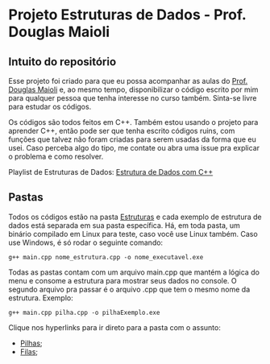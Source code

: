 # Projeto Estruturas de Dados - Prof. Douglas Maioli

## Intuito do repositório

Esse projeto foi criado para que eu possa acompanhar as aulas do [Prof. Douglas Maioli](https://www.youtube.com/c/ProfessorDouglasMaioli) e, ao mesmo tempo, disponibilizar o código escrito por mim para qualquer pessoa que tenha interesse no curso também. Sinta-se livre para estudar os códigos.

Os códigos são todos feitos em C++. Também estou usando o projeto para aprender C++, então pode ser que tenha escrito códigos ruins, com funções que talvez não foram criadas para serem usadas da forma que eu usei. 
Caso perceba algo do tipo, me contate ou abra uma issue pra explicar o problema e como resolver.

Playlist de Estruturas de Dados: [Estrutura de Dados com C++](https://www.youtube.com/playlist?list=PLrOyM49ctTx_AMgNGQaic10qQJpTpXfn_)

## Pastas

Todos os códigos estão na pasta [Estruturas](./Estruturas/) e cada exemplo de estrutura de dados está separada em sua pasta específica. Há, em toda pasta, um binário compilado em Linux para teste, caso você use Linux também. Caso use Windows, é só rodar o seguinte comando:

```batch
g++ main.cpp nome_estrutura.cpp -o nome_executavel.exe 
```

Todas as pastas contam com um arquivo main.cpp que mantém a lógica do menu e consome a estrutura para mostrar seus dados no console. O segundo arquivo pra passar é o arquivo .cpp que tem o mesmo nome da estrutura. Exemplo:
```batch
g++ main.cpp pilha.cpp -o pilhaExemplo.exe
```

Clique nos hyperlinks para ir direto para a pasta com o assunto:

 - [Pilhas](./Estruturas/pilha/);
 - [Filas](./Estruturas/fila/);